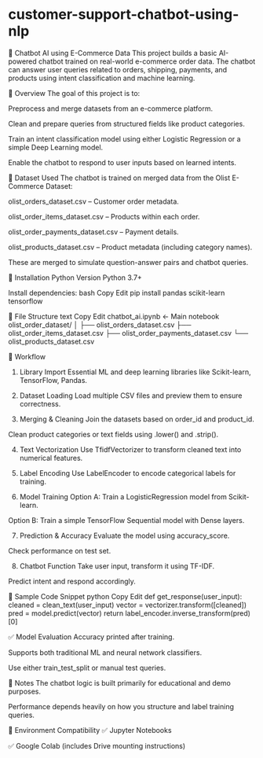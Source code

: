 # customer-support-chatbot-using-nlp


🤖 Chatbot AI using E-Commerce Data
This project builds a basic AI-powered chatbot trained on real-world e-commerce order data. The chatbot can answer user queries related to orders, shipping, payments, and products using intent classification and machine learning.

📌 Overview
The goal of this project is to:

Preprocess and merge datasets from an e-commerce platform.

Clean and prepare queries from structured fields like product categories.

Train an intent classification model using either Logistic Regression or a simple Deep Learning model.

Enable the chatbot to respond to user inputs based on learned intents.

📁 Dataset Used
The chatbot is trained on merged data from the Olist E-Commerce Dataset:

olist_orders_dataset.csv – Customer order metadata.

olist_order_items_dataset.csv – Products within each order.

olist_order_payments_dataset.csv – Payment details.

olist_products_dataset.csv – Product metadata (including category names).

These are merged to simulate question-answer pairs and chatbot queries.

🔧 Installation
Python Version
Python 3.7+

Install dependencies:
bash
Copy
Edit
pip install pandas scikit-learn tensorflow


📂 File Structure
text
Copy
Edit
chatbot_ai.ipynb             <- Main notebook
olist_order_dataset/
│
├── olist_orders_dataset.csv
├── olist_order_items_dataset.csv
├── olist_order_payments_dataset.csv
└── olist_products_dataset.csv


🧠 Workflow
1. Library Import
Essential ML and deep learning libraries like Scikit-learn, TensorFlow, Pandas.

2. Dataset Loading
Load multiple CSV files and preview them to ensure correctness.

3. Merging & Cleaning
Join the datasets based on order_id and product_id.

Clean product categories or text fields using .lower() and .strip().

4. Text Vectorization
Use TfidfVectorizer to transform cleaned text into numerical features.

5. Label Encoding
Use LabelEncoder to encode categorical labels for training.

6. Model Training
Option A: Train a LogisticRegression model from Scikit-learn.

Option B: Train a simple TensorFlow Sequential model with Dense layers.

7. Prediction & Accuracy
Evaluate the model using accuracy_score.

Check performance on test set.

8. Chatbot Function
Take user input, transform it using TF-IDF.

Predict intent and respond accordingly.



💬 Sample Code Snippet
python
Copy
Edit
def get_response(user_input):
    cleaned = clean_text(user_input)
    vector = vectorizer.transform([cleaned])
    pred = model.predict(vector)
    return label_encoder.inverse_transform(pred)[0]


✅ Model Evaluation
Accuracy printed after training.

Supports both traditional ML and neural network classifiers.

Use either train_test_split or manual test queries.


📌 Notes
The chatbot logic is built primarily for educational and demo purposes.

Performance depends heavily on how you structure and label training queries.

🔄 Environment Compatibility
✅ Jupyter Notebooks

✅ Google Colab (includes Drive mounting instructions)
